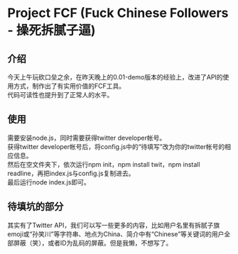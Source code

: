 # Project FCF (Fuck Chinese Followers - 操死拆腻子逼)
## 介绍
今天上午玩砍口垒之余，在昨天晚上的0.01-demo版本的经验上，改进了API的使用方式，制作出了有实用价值的FCF工具。\
代码可读性也提升到了正常人的水平。
## 使用
需要安装node.js，同时需要获得twitter developer帐号。\
获得twitter developer帐号后，将config.js中的“待填写”改为你的twitter帐号的相应信息。\
然后在空文件夹下，依次运行npm init，npm install twit，npm install readline，再把index.js与config.js复制进去。\
最后运行node index.js即可。
## 待填坑的部分
其实有了Twitter API，我们可以写一些更多的内容，比如用户名里有拆腻子旗emoji或“孙笑川”等字符串、地点为China、简介中有“Chinese”等关键词的用户全部屏蔽（笑），或者ID为乱码的屏蔽。但是我懒，不想写了。
